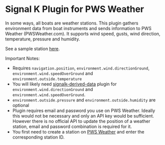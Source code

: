 # Signal K Plugin for PWS Weather

In some ways, all boats are weather stations. This plugin gathers environment data from boat instruments and sends information to PWS Weather (PWSWeather.com). It supports wind speed, gusts, wind direction, temperature, pressure and humidity.

See a sample station [here](https://www.pwsweather.com/station/pws/SVRENAISSANCE).

Important Notes:
  * Requires `navigation.position`, `environment.wind.directionGround`, `environment.wind.speedOverGround` and `environment.outside.temperature`
  * You will likely need [signalk-derived-data](https://github.com/SignalK/signalk-derived-data) plugin for `environment.wind.directionGround` and `environment.wind.speedOverGround`.
  * `environment.outside.pressure` and `environment.outside.humidity` are optional
  * Plugin requires email and password you use on PWS Weather. Ideally this would not be necessary and only an API key would be sufficient. However there is no official API to update the position of a weather station, email and password combination is required for it.
  * You first need to create a station on [PWS Weather](https://pwsweather.com) and enter the corresponding station ID.
